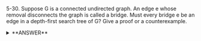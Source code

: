 ﻿5-30. Suppose G is a connected undirected graph. An edge e whose removal disconnects the graph is called a bridge. Must every bridge e be an edge in a depth-first search tree of G? Give a proof or a counterexample.

<details>
<summary>**ANSWER**</summary>
  <p>

  True. A DFS must visit all nodes in a connected graph. If the edge e is not in the connected graph then it will not be visited by DFS and could therefor not be a bridge that disconnects the graph. 

  </p>
</details>